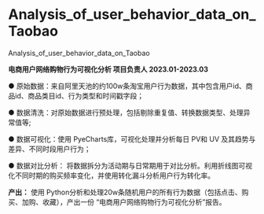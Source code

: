 # Analysis_of_user_behavior_data_on_Taobao
Analysis_of_user_behavior_data_on_Taobao

**电商用户网络购物行为可视化分析     项目负责人    2023.01-2023.03**

● 原始数据：来自阿里天池的约100w条淘宝用户行为数据，其中包含用户id、商品id、商品类目id、行为类型和时间戳字段；

● 数据清洗：对原始数据进行预处理，包括剔除重复值、转换数据类型、处理异常值等;

● 数据可视化：使用 PyeCharts库，可视化处理并分析每日 PV和 UV 及其趋势与差异、不同时段用户行为；

● 数据对比分析： 将数据拆分为活动期与日常期用于对比分析。利用折线图可视化不同时期的购买频率变化，并使用转化漏斗分析用户行为转化率。

**产出：**
使用 Python分析和处理20w条随机用户的所有行为数据（包括点击、购买、加购、收藏），产出一份  “电商用户网络购物行为可视化分析”报告。
